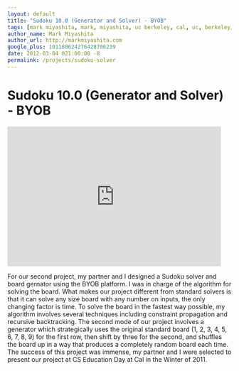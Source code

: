 ```yaml
---
layout: default
title: "Sudoku 10.0 (Generator and Solver) - BYOB"
tags: [mark miyashita, mark, miyashita, uc berkeley, cal, uc, berkeley, university of california, berkeley, computer science, cs, eecs, electrical engineering, byob, scratch, sudoku, algorithm, generator, solver]
author_name: Mark Miyashita
author_url: http://markmiyashita.com
google_plus: 101180624276428786239
date: 2012-03-04 021:00:00 -8
permalink: /projects/sudoku-solver
---
```


<h1>Sudoku 10.0 (Generator and Solver) - BYOB</h1>

<iframe width="480" height="315" src="http://www.youtube.com/embed/_yAzgt4AGbY" frameborder="0" allowfullscreen></iframe>

For our second project, my partner and I designed a Sudoku solver and board gernator using the BYOB platform. I was in charge of the algorithm for solving the board. What makes our project different from standard solvers is that it can solve any size board with any number on inputs, the only changing factor is time. To solve the board in the fastest way possible, my algorithm involves several techniques including constraint propagation and recursive backtracking. The second mode of our project involves a generator which strategically uses the original standard board (1, 2, 3, 4, 5, 6, 7, 8, 9) for the first row, then shift by three for the second, and shuffles the board up in a way that produces a completely random board each time. The success of this project was immense, my partner and I were selected to present our project at CS Education Day at Cal in the Winter of 2011.